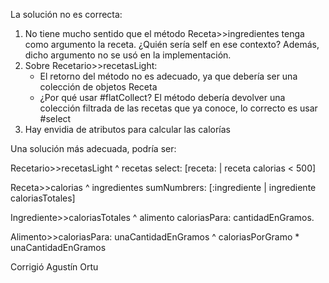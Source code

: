 La solución no es correcta:

1. No tiene mucho sentido que el método Receta>>ingredientes tenga como argumento la receta. ¿Quién sería self en ese contexto? Además, dicho argumento no se usó en la implementación.
3. Sobre Recetario>>recetasLight:
   - El retorno del método no es adecuado, ya que debería ser una colección de objetos Receta
   - ¿Por qué usar #flatCollect? El método debería devolver una colección filtrada de las recetas que ya conoce, lo correcto es usar #select
4. Hay envidia de atributos para calcular las calorías

Una solución más adecuada, podría ser:

Recetario>>recetasLight
  ^ recetas select: [receta: | receta calorias < 500]

Receta>>calorias
  ^ ingredientes sumNumbrers: [:ingrediente | ingrediente caloriasTotales]

Ingrediente>>caloriasTotales
  ^ alimento caloriasPara: cantidadEnGramos.

Alimento>>caloriasPara: unaCantidadEnGramos
  ^ caloriasPorGramo * unaCantidadEnGramos

Corrigió Agustín Ortu
